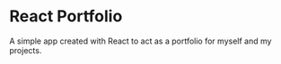 # React Portfolio

A simple app created with React to act as a portfolio for myself and my projects.
